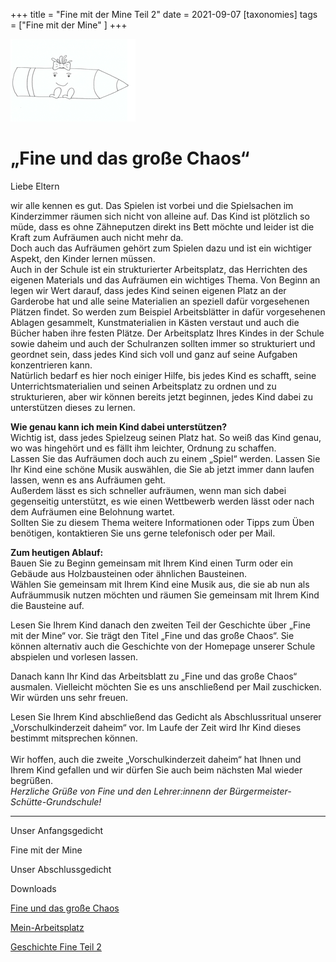 +++
title = "Fine mit der Mine Teil 2"
date = 2021-09-07
[taxonomies]
tags = ["Fine mit der Mine" ]
+++

![](images/Ausmalbild-Fine-mit-der-Mine-e1613730536416.png)

# **„Fine und das große Chaos“**

Liebe Eltern

wir alle kennen es gut. Das Spielen ist vorbei und die Spielsachen im Kinderzimmer räumen sich nicht von alleine auf. Das Kind ist plötzlich so müde, dass es ohne Zähneputzen direkt ins Bett möchte und leider ist die Kraft zum Aufräumen auch nicht mehr da.  
Doch auch das Aufräumen gehört zum Spielen dazu und ist ein wichtiger Aspekt, den Kinder lernen müssen.  
Auch in der Schule ist ein strukturierter Arbeitsplatz, das Herrichten des eigenen Materials und das Aufräumen ein wichtiges Thema. Von Beginn an legen wir Wert darauf, dass jedes Kind seinen eigenen Platz an der Garderobe hat und alle seine Materialien an speziell dafür vorgesehenen Plätzen findet. So werden zum Beispiel Arbeitsblätter in dafür vorgesehenen Ablagen gesammelt, Kunstmaterialien in Kästen verstaut und auch die Bücher haben ihre festen Plätze. Der Arbeitsplatz Ihres Kindes in der Schule sowie daheim und auch der Schulranzen sollten immer so strukturiert und geordnet sein, dass jedes Kind sich voll und ganz auf seine Aufgaben konzentrieren kann.  
Natürlich bedarf es hier noch einiger Hilfe, bis jedes Kind es schafft, seine Unterrichtsmaterialien und seinen Arbeitsplatz zu ordnen und zu strukturieren, aber wir können bereits jetzt beginnen, jedes Kind dabei zu unterstützen dieses zu lernen. 

**Wie genau kann ich mein Kind dabei unterstützen?**  
Wichtig ist, dass jedes Spielzeug seinen Platz hat. So weiß das Kind genau, wo was hingehört und es fällt ihm leichter, Ordnung zu schaffen.  
Lassen Sie das Aufräumen doch auch zu einem „Spiel“ werden. Lassen Sie Ihr Kind eine schöne Musik auswählen, die Sie ab jetzt immer dann laufen lassen, wenn es ans Aufräumen geht.  
Außerdem lässt es sich schneller aufräumen, wenn man sich dabei gegenseitig unterstützt, es wie einen Wettbewerb werden lässt oder nach dem Aufräumen eine Belohnung wartet.  
Sollten Sie zu diesem Thema weitere Informationen oder Tipps zum Üben benötigen, kontaktieren Sie uns gerne telefonisch oder per Mail.

**Zum heutigen Ablauf:**  
Bauen Sie zu Beginn gemeinsam mit Ihrem Kind einen Turm oder ein Gebäude aus Holzbausteinen oder ähnlichen Bausteinen.  
Wählen Sie gemeinsam mit Ihrem Kind eine Musik aus, die sie ab nun als Aufräummusik nutzen möchten und räumen Sie gemeinsam mit Ihrem Kind die Bausteine auf.  
  
Lesen Sie Ihrem Kind danach den zweiten Teil der Geschichte über „Fine mit der Mine“ vor. Sie trägt den Titel „Fine und das große Chaos“. Sie können alternativ auch die Geschichte von der Homepage unserer Schule abspielen und vorlesen lassen.  
  
Danach kann Ihr Kind das Arbeitsblatt zu „Fine und das große Chaos“ ausmalen. Vielleicht möchten Sie es uns anschließend per Mail zuschicken. Wir würden uns sehr freuen.  
  
Lesen Sie Ihrem Kind abschließend das Gedicht als Abschlussritual unserer „Vorschulkinderzeit daheim“ vor. Im Laufe der Zeit wird Ihr Kind dieses bestimmt mitsprechen können.  
   
Wir hoffen, auch die zweite „Vorschulkinderzeit daheim“ hat Ihnen und Ihrem Kind gefallen und wir dürfen Sie auch beim nächsten Mal wieder begrüßen.  
_Herzliche Grüße von Fine und den Lehrer:innenn der Bürgermeister-Schütte-Grundschule!_

* * *

Unser Anfangsgedicht

Fine mit der Mine

Unser Abschlussgedicht

Downloads

[Fine und das große Chaos](https://volksschule-partenkirchen.de/wp-content/uploads/Fine-und-das-grosse-Chaos.pdf)

[Mein-Arbeitsplatz](https://volksschule-partenkirchen.de/wp-content/uploads/2021/02/Mein-Arbeitsplatz.pdf)

[Geschichte Fine Teil 2](https://volksschule-partenkirchen.de/wp-content/uploads/Geschichte-Fine-Teil-2.pdf)
